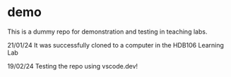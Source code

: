 # demo
This is a dummy repo for demonstration and testing in teaching labs.

21/01/24 It was successfully cloned to a computer in the HDB106 Learning Lab

19/02/24 Testing the repo using vscode.dev!
